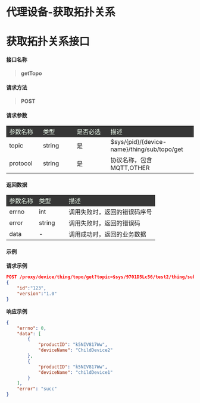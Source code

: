 # **代理设备-获取拓扑关系**  

# **获取拓扑关系接口**  

#### **接口名称**

> **getTopo**

#### **请求方法**  

> **POST**

#### **请求参数**  

<table style="text-align: left">
    <tr style="background-color:#363636; color:#F0FFF0;">
        <td width="18%">参数名称</td>
        <td width="18%">类型</td>
        <td width="18%">是否必选</td>
        <td>描述</td>
    </tr>
    <tr>
        <td>topic</td>
        <td>string</td>
        <td>是</td>
        <td>$sys/{pid}/{device-name}/thing/sub/topo/get</td>
    </tr>
    <tr>
        <td>protocol</td>
        <td>string</td>
        <td>是</td>
        <td>协议名称，包含MQTT,OTHER</td>
    </tr>
</table>

#### **返回数据**  

<table style="text-align: left">
    <tr style="background-color:#363636; color:#F0FFF0;">
        <td width="20%">参数名称</td>
        <td width="20%">类型</td>
        <td>描述</td>
    </tr>
    <tr>
        <td>errno</td>
        <td>int</td>
        <td>调用失败时，返回的错误码序号</td>
    </tr>
    <tr>
        <td>error</td>
        <td>string</td>
        <td>调用失败时，返回的错误码</td>
    </tr>
    <tr>
        <td>data</td>
        <td>-</td>
        <td>调用成功时，返回的业务数据</td>
    </tr>
</table>

#### **示例**
  
**请求示例**  

````json
POST /proxy/device/thing/topo/get?topic=$sys/9701D5Lc56/test2/thing/sub/topo/get&protocol=other
{
    "id":"123",
    "version":"1.0"
}
````

**响应示例**  

````json
{
    "errno": 0,
    "data": [
        {
            "productID": "k5NIV817Ww",
            "deviceName": "ChildDevice2"
        },
        {
            "productID": "k5NIV817Ww",
            "deviceName": "childDevice1"
        }
    ],
    "error": "succ"
}
````